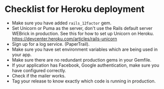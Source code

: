 Checklist for Heroku deployment
=============

* Make sure you have added `rails_12factor` gem.
* Set Unicorn or Puma as the server, don't use the Rails default server WEBrick in production.
  See this for how to set up Unicorn on Heroku. https://devcenter.heroku.com/articles/rails-unicorn
* Sign up for a log service. (PaperTrail).
* Make sure you have set environment variables which are being used in your app.
* Make sure there are no redundant production gems in your Gemfile.
* If your application has Facebook, Google authentication, make sure you have configured correctly.
* Check if the mailer works.
* Tag your release to know exactly which code is running in production.

